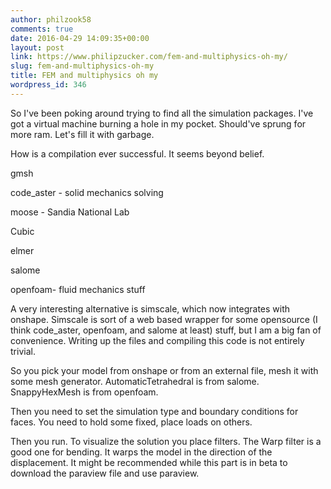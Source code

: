 ```yaml
---
author: philzook58
comments: true
date: 2016-04-29 14:09:35+00:00
layout: post
link: https://www.philipzucker.com/fem-and-multiphysics-oh-my/
slug: fem-and-multiphysics-oh-my
title: FEM and multiphysics oh my
wordpress_id: 346
---
```


So I've been poking around trying to find all the simulation packages. I've got a virtual machine burning a hole in my pocket. Should've sprung for more ram. Let's fill it with garbage.

How is a compilation ever successful. It seems beyond belief.

gmsh

code_aster - solid mechanics solving

moose - Sandia National Lab

Cubic

elmer

salome

openfoam- fluid mechanics stuff



A very interesting alternative is simscale, which now integrates with onshape. Simscale is sort of a web based wrapper for some opensource (I think code_aster, openfoam, and salome at least) stuff, but I am a big fan of convenience. Writing up the files and compiling this code is not entirely trivial.

So you pick your model from onshape or from an external file, mesh it with some mesh generator. AutomaticTetrahedral is from salome. SnappyHexMesh is from openfoam.

Then you need to set the simulation type and boundary conditions for faces. You need to hold some fixed, place loads on others.

Then you run. To visualize the solution you place filters. The Warp filter is a good one for bending. It warps the model in the direction of the displacement. It might be recommended while this part is in beta to download the paraview file and use paraview.
